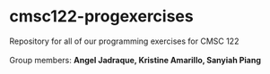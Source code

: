 # cmsc122-progexercises
Repository for all of our programming exercises for CMSC 122 <br><br>
Group members: <strong>Angel Jadraque, Kristine Amarillo, Sanyiah Piang</strong>
